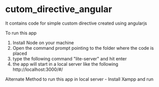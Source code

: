 # cutom_directive_angular
It contains code for simple custom directive created using angularjs

To run this app
1. Install Node on your machine
2. Open the command prompt pointing to the folder where the code is placed
3. type the following command "lite-server" and hit enter
4. the app will start in a local server like the following http://localhost:3000/#/

Alternate Method to run this app in local server - Install Xampp and run


